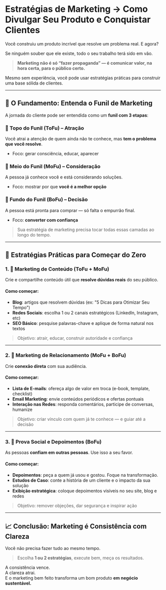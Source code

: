 # Estratégias de Marketing → Como Divulgar Seu Produto e Conquistar Clientes

Você construiu um produto incrível que resolve um problema real. E agora?

Se ninguém souber que ele existe, todo o seu trabalho terá sido em vão.

> **Marketing não é só “fazer propaganda” — é comunicar valor, na hora certa, para o público certo.**

Mesmo sem experiência, você pode usar estratégias práticas para construir uma base sólida de clientes.

---

## 🧭 O Fundamento: Entenda o Funil de Marketing

A jornada do cliente pode ser entendida como um **funil com 3 etapas**:

### 🔹 Topo do Funil (ToFu) – Atração
Você atrai a atenção de quem ainda não te conhece, mas **tem o problema que você resolve**.

- Foco: gerar consciência, educar, aparecer

### 🔹 Meio do Funil (MoFu) – Consideração
A pessoa já conhece você e está considerando soluções.

- Foco: mostrar por que **você é a melhor opção**

### 🔹 Fundo do Funil (BoFu) – Decisão
A pessoa está pronta para comprar — só falta o empurrão final.

- Foco: **converter com confiança**

> Sua estratégia de marketing precisa tocar todas essas camadas ao longo do tempo.

---

## 🚀 Estratégias Práticas para Começar do Zero

### 1. 🧠 Marketing de Conteúdo (ToFu + MoFu)

Crie e compartilhe conteúdo útil que **resolve dúvidas reais** do seu público.

#### Como começar:
- **Blog**: artigos que resolvem dúvidas (ex: "5 Dicas para Otimizar Seu Tempo")
- **Redes Sociais**: escolha 1 ou 2 canais estratégicos (LinkedIn, Instagram, etc)
- **SEO Básico**: pesquise palavras-chave e aplique de forma natural nos textos

> Objetivo: atrair, educar, construir autoridade e confiança

---

### 2. 💌 Marketing de Relacionamento (MoFu + BoFu)

Crie **conexão direta** com sua audiência.

#### Como começar:
- **Lista de E-mails**: ofereça algo de valor em troca (e-book, template, checklist)
- **Email Marketing**: envie conteúdos periódicos e ofertas pontuais
- **Interação nas Redes**: responda comentários, participe de conversas, humanize

> Objetivo: criar vínculo com quem já te conhece — e guiar até a decisão

---

### 3. 🙌 Prova Social e Depoimentos (BoFu)

As pessoas **confiam em outras pessoas**. Use isso a seu favor.

#### Como começar:
- **Depoimentos**: peça a quem já usou e gostou. Foque na transformação.
- **Estudos de Caso**: conte a história de um cliente e o impacto da sua solução
- **Exibição estratégica**: coloque depoimentos visíveis no seu site, blog e redes

> Objetivo: remover objeções, dar segurança e inspirar ação

---

## 📈 Conclusão: Marketing é Consistência com Clareza

Você não precisa fazer tudo ao mesmo tempo.

> Escolha **1 ou 2 estratégias**, execute bem, meça os resultados.

A consistência vence.  
A clareza atrai.  
E o marketing bem feito transforma um bom produto **em negócio sustentável.**
